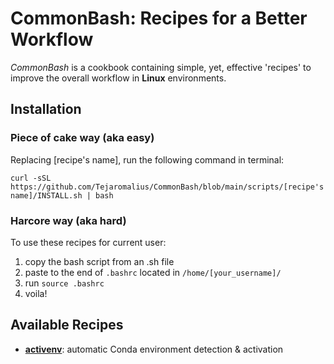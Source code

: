 # CommonBash: Recipes for a Better Workflow
_CommonBash_ is a cookbook containing simple, yet, effective 'recipes' to improve the overall workflow in **Linux** environments.

## Installation
### Piece of cake way (aka easy)
Replacing [recipe's name], run the following command in terminal:

    curl -sSL https://github.com/Tejaromalius/CommonBash/blob/main/scripts/[recipe's name]/INSTALL.sh | bash

### Harcore way (aka hard)
To use these recipes for current user:
    
1. copy the bash script from an .sh file
2. paste to the end of `.bashrc` located in `/home/[your_username]/`
3. run `source .bashrc`
4. voila!


## Available Recipes
- [**activenv**](scripts/activenv/activenv.sh): automatic Conda environment detection & activation